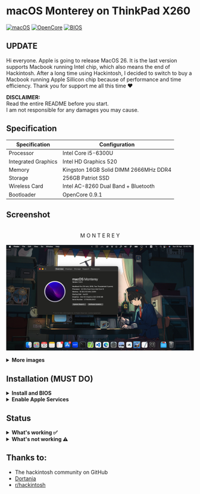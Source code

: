 # macOS Monterey on ThinkPad X260

[![macOS](https://img.shields.io/badge/macOS-12.*-blue)](https://developer.apple.com/documentation/macos-release-notes)
[![OpenCore](https://img.shields.io/badge/OpenCore-0.9.1-green)](https://github.com/acidanthera/OpenCorePkg)
[![BIOS](https://img.shields.io/badge/BIOS-1.50-yellow)](https://pcsupport.lenovo.com/us/en/products/laptops-and-netbooks/thinkpad-x-series-laptops/thinkpad-x260/downloads/driver-list/component?name=BIOS%2FUEFI)

## UPDATE
Hi everyone. Apple is going to release MacOS 26. It is the last version supports Macbook running Intel chip, which also means the end of Hackintosh. After a long time using Hackintosh, I decided to switch to buy a Macbook running Apple Sillicon chip because of performance and time efficiency. Thank you for support me all this time ❤️

**DISCLAIMER:**  
Read the entire README before you start.  
I am not responsible for any damages you may cause.

## Specification
Specification | Configuration
----------- | -----------
Processor | Intel Core i5-6300U
Integrated Graphics | Intel HD Graphics 520
Memory | Kingston 16GB Solid DIMM 2666MHz DDR4
Storage | 256GB Patriot SSD
Wireless Card | Intel AC-8260 Dual Band + Bluetooth
Bootloader | OpenCore 0.9.1


## Screenshot
<p align="center">
  <br>M O N T E R E Y
  <br><br>
  <img src="screenshot/main.png"/>
</p>
<details>
<summary><strong>More images</strong></summary>
<p align="center">
  <br>B A T T E R Y
  <br><br>
  <img src="screenshot/m1.png"/>
</p>
<p align="center">
  <br>S T A T S
  <br><br>
  <img src="screenshot/m2.png"/>
</p>
</details>  

## Installation (MUST DO)

<details>  
<summary><strong>Install and BIOS</strong></summary>

1. [Create an installation media](https://dortania.github.io/OpenCore-Install-Guide/installer-guide/#making-the-installer)
1. Download the latest EFI folder and copy it into the ESP partiton
1. Change your BIOS settings according to the table below
1. Boot from the USB installer (press `F12` to choose boot volume) and [start the installation process](https://dortania.github.io/OpenCore-Install-Guide/installation/installation-process.html#booting-the-opencore-usb)

| Menu     |                   |                                 | Setting     |
| -------- | ----------------- | ------------------------------- | ----------- |
| Config   | USB               | UEFI BIOS Support               | `Enable`    |
|          | Power             | Intel SpeedStep Technology      | `Enable`    |
|          |                   | CPU Power Management            | `Enable`    |
|          | CPU               | Hyper-Threading Technology      | `Enable`    |
| Security | Security Chip     |                                 | `Disable`   |
|          | Memory Protection | Execution Prevention            | `Enable`    |
|          | Virtualization    | Intel Virtualization Technology | `Enable`    |
|          |                   | Intel VT-d Feature              | `Enable`    |
|          | Anti-Theft        | Computrace                      | `Disable`   |
|          | Secure Boot       |                                 | `Disable`   |
|          | Intel SGX         |                                 | `Disable`   |
|          | Device Guard      |                                 | `Disable`   |
| Startup  | UEFI/Legacy Boot  |                                 | `UEFI Only` |
|          | CSM Support       |                                 | `No`        |
|          | Boot Mode         |                                 | `Quick`     |

</details>

<details>  
<summary><strong>Enable Apple Services</strong></summary>

1. Run the following script in Terminal

```bash
git clone https://github.com/corpnewt/GenSMBIOS && cd GenSMBIOS && chmod +x GenSMBIOS.command && ./GenSMBIOS.command
```

2. Type `3` to Generate SMBIOS, then press ENTER
3. Type `MacbookPro16,3 5`, then press ENTER. Leave this Terminal window open.
4. Open `/EFI/OC/Config.plist` with any editor and navigate to `PlatformInfo -> Generic`
5. Add the script's last result to `MLB, SystemSerialNumber and SystemUUID`

```diff
<key>PlatformInfo</key>
<dict>
   <key>Generic</key>
   <array>
      </dict>
         <key>AdviseWindows</key>
         <false/>
         <key>SystemMemoryStatus</key>
         <string>Auto</string>
         <key>MLB</key>
+        <string>M0000000000000001</string>
         <key>ProcessorType</key>
         <integer>0</integer>
         <key>ROM</key>
         <data>ESIzRFVm</data>
         <key>SpoofVendor</key>
         <true/>
         <key>SystemProductName</key>
         <string>MacBookPro13,3</string>
         <key>SystemSerialNumber</key>
+        <string>W00000000001</string>
         <key>SystemUUID</key>
+        <string>00000000-0000-0000-0000-000000000000</string>
      </dict>
   </array>
</dict>
```

6. Save and reboot the system

</details>

## Status

<details>  
<summary><strong>What's working ✅</strong></summary>

- CPU Power Management `~1W on IDLE`
- Intel HD 520 Graphics `incuding graphics acceleration`
- USB ports
- Internal camera `working fine on FaceTime, Skype, Zoom and others`
- Sleep / Hibernatemode `25 or 3` / Wake / Shutdown / Reboot
- Intel Gigabit Ethernet
- Wifi, Bluetooth, Airdrop, Handoff, Continuity, Sidecar wireless `some functionalities may be buggy or broken on Intel WLAN cards`
- iMessage, FaceTime, App Store, iTunes Store `Please generate your own SMBIOS`
- Speakers and headphones combo jack 
- Batteries
- Keyboard map and hotkeys with [ThinkPad Assistant](https://github.com/MSzturc/ThinkpadAssistant)
- Trackpad, Trackpoint and physical buttons
- HDMI `with digital audio passthrough`
- SD Card Reader

</details>

<details>  
<summary><strong>What's not working ⚠️</strong></summary>

- Safari DRM `Use Chromium engine to watch Apple TV+, Amazon Prime Video, Netflix and others`
- WWAN (never be supported because there is no kext for MacOS)
- Fingerprint Reader

</details>

## Thanks to:

- The hackintosh community on GitHub
- [Dortania](https://dortania.github.io/OpenCore-Install-Guide/)
- [r/hackintosh](https://www.reddit.com/r/hackintosh/)
